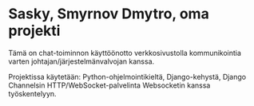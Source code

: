 # Sasky, Smyrnov Dmytro, oma projekti

Tämä on chat-toiminnon käyttöönotto verkkosivustolla kommunikointia varten johtajan/järjestelmänvalvojan kanssa.

Projektissa käytetään: Python-ohjelmointikieltä, Django-kehystä, Django Channelsin HTTP/WebSocket-palvelinta Websocketin kanssa työskentelyyn.